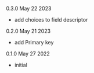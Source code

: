 

0.3.0 May 22 2023
- add choices to field descriptor

0.2.0 May 21 2023
- add Primary key

0.1.0 May 27 2022
- initial


